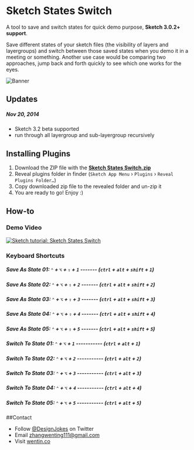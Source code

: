 # Sketch States Switch

A tool to save and switch states for quick demo purpose, **Sketch 3.0.2+ support**. 

Save different states of your sketch files (the visibility of layers and layergroups) and switch between those saved states when you demo it in a meeting or something. 
Another use case would be comparing two approaches, jump back and forth quickly to see which one works for the eyes.


![Banner](http://socialbeaker.com/n72//ios-icon//350//Switch-iOS-Icon//attachment//large-Switch-iOS-Icon.png)
## Updates
##### Nov 20, 2014
* Sketch 3.2 beta supported
* run through all layergroup and sub-layergroup recursively

## Installing Plugins
<!-- ### The conventional way: -->

1. Download the ZIP file with the [**Sketch States Switch.zip**](https://github.com/wentin/sketch-states-switch/raw/master/dist/Sketch%20States%20Switch.zip)
2. Reveal plugins folder in finder (`Sketch App Menu` › `Plugins` › `Reveal Plugins Folder…`)
3. Copy downloaded zip file to the revealed folder and un-zip it
4. You are ready to go! Enjoy :)

<!-- 
### The quickest way:
* to be added after sketch toolbox includes this tool -->

## How-to
### Demo Video
[![Sketch tutorial: Sketch States Switch](http://img.youtube.com/vi/Vw4VlmA2tIo/0.jpg)](http://www.youtube.com/watch?v=Vw4VlmA2tIo)


### Keyboard Shortcuts
##### Save As State 01:   `⌃` + `⌥` + `⇧` + `1` ------- (`ctrl` + `alt` + `shift` + `1`)
##### Save As State 02:   `⌃` + `⌥` + `⇧` + `2` ------- (`ctrl` + `alt` + `shift` + `2`)
##### Save As State 03:   `⌃` + `⌥` + `⇧` + `3` ------- (`ctrl` + `alt` + `shift` + `3`)
##### Save As State 04:   `⌃` + `⌥` + `⇧` + `4` ------- (`ctrl` + `alt` + `shift` + `4`)
##### Save As State 05:   `⌃` + `⌥` + `⇧` + `5` ------- (`ctrl` + `alt` + `shift` + `5`)
##### Switch To State 01: `⌃` + `⌥` + `1` ----------- (`ctrl` + `alt` + `1`)
##### Switch To State 02: `⌃` + `⌥` + `2` ----------- (`ctrl` + `alt` + `2`)
##### Switch To State 03: `⌃` + `⌥` + `3` ----------- (`ctrl` + `alt` + `3`)
##### Switch To State 04: `⌃` + `⌥` + `4` ----------- (`ctrl` + `alt` + `4`)
##### Switch To State 05: `⌃` + `⌥` + `5` ----------- (`ctrl` + `alt` + `5`)

##Contact

* Follow [@DesignJokes](http://twitter.com/DesignJokes) on Twitter
* Email <zhangwenting111@gmail.com>
* Visit [wentin.co](http://wentin.co)
